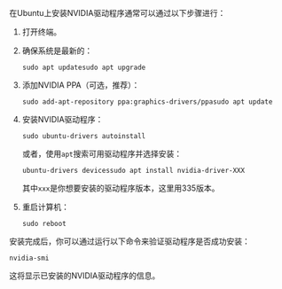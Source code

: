 在Ubuntu上安装NVIDIA驱动程序通常可以通过以下步骤进行：

1. 打开终端。
    
2. 确保系统是最新的：
    
    ```
    sudo apt updatesudo apt upgrade
    ```
    
3. 添加NVIDIA PPA（可选，推荐）：
    
    ```
    sudo add-apt-repository ppa:graphics-drivers/ppasudo apt update
    ```
    
4. 安装NVIDIA驱动程序：
    
    ```
    sudo ubuntu-drivers autoinstall
    ```
    
    或者，使用`apt`搜索可用驱动程序并选择安装：
    
    ```
    ubuntu-drivers devicessudo apt install nvidia-driver-XXX
    ```
    
    其中`xxx`是你想要安装的驱动程序版本，这里用335版本。
    
5. 重启计算机：
    
    ```
    sudo reboot
    ```
    

安装完成后，你可以通过运行以下命令来验证驱动程序是否成功安装：

```
nvidia-smi
```

这将显示已安装的NVIDIA驱动程序的信息。